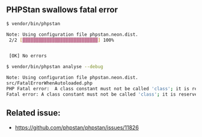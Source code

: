 ## PHPStan swallows fatal error

```sh
$ vendor/bin/phpstan

Note: Using configuration file phpstan.neon.dist.
 2/2 [▓▓▓▓▓▓▓▓▓▓▓▓▓▓▓▓▓▓▓▓▓▓▓▓▓▓▓▓] 100%


 [OK] No errors

```


```sh
$ vendor/bin/phpstan analyse --debug

Note: Using configuration file phpstan.neon.dist.
src/FatalErrorWhenAutoloaded.php
PHP Fatal error:  A class constant must not be called 'class'; it is reserved for class name fetching in /home/honza/Development/tmp-phpstan-fatal-ok/src/FatalErrorWhenAutoloaded.php on line 9
Fatal error: A class constant must not be called 'class'; it is reserved for class name fetching in /home/honza/Development/tmp-phpstan-fatal-ok/src/FatalErrorWhenAutoloaded.php on line 9
```

## Related issue:
- https://github.com/phpstan/phpstan/issues/11826
